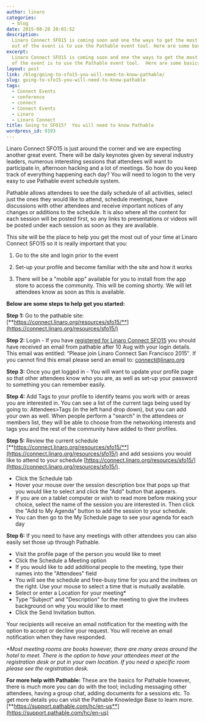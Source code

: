 ```yaml
---
author: linaro
categories:
  - blog
date: 2015-08-28 20:01:52
description:
  Linaro Connect SFO15 is coming soon and one the ways to get the most
  out of the event is to use the Pathable event tool. Here are some basics...
excerpt:
  Linaro Connect SFO15 is coming soon and one the ways to get the most out
  of the event is to use the Pathable event tool.  Here are some basics...
layout: post
link: /blog/going-to-sfo15-you-will-need-to-know-pathable/
slug: going-to-sfo15-you-will-need-to-know-pathable
tags:
  - Connect Events
  - conference
  - connect
  - Connect Events
  - Linaro
  - Linaro Connect
title: Going to SFO15?  You will need to know Pathable
wordpress_id: 9193
---
```


Linaro Connect SFO15 is just around the corner and we are expecting another great event. There will be daily keynotes given by several industry leaders, numerous interesting sessions that attendees will want to participate in, afternoon hacking and a lot of meetings. So how do you keep track of everything happening each day? You will need to logon to the very easy to use Pathable event schedule system.

Pathable allows attendees to see the daily schedule of all activities, select just the ones they would like to attend, schedule meetings, have discussions with other attendees and receive important notices of any changes or additions to the schedule. It is also where all the content for each session will be posted first, so any links to presentations or videos will be posted under each session as soon as they are available.

This site will be the place to help you get the most out of your time at Linaro Connect SFO15 so it is really important that you:

1. Go to the site and login prior to the event

2. Set-up your profile and become familiar with the site and how it works

3. There will be a "mobile app" available for you to install from the app store to access the community. This will be coming shortly. We will let attendees know as soon as this is available.

**Below are some steps to help get you started:**

**Step 1:** Go to the pathable site: [**https://connect.linaro.org/resources/sfo15/**](https://connect.linaro.org/resources/sfo15/)

**Step 2:** Login - If you have [registered for Linaro Connect SFO15](https://connect.linaro.org/attend/) you should have received an email from pathable after 10 Aug with your login details. This email was entitled: “Please join Linaro Connect San Francisco 2015″. If you cannot find this email please send an email to: [connect@linaro.org](mailto:connect@linaro.org)

**Step 3:** Once you get logged in - You will want to update your profile page so that other attendees know who you are, as well as set-up your password to something you can remember easily.

**Step 4:** Add Tags to your profile to identify teams you work with or areas you are interested in. You can see a list of the current tags being used by going to: Attendees>Tags (in the left hand drop down), but you can add your own as well. When people perform a "search" in the attendees or members list, they will be able to choose from the networking interests and tags you and the rest of the community have added to their profiles.

**Step 5:** Review the current schedule [**https://connect.linaro.org/resources/sfo15/**](https://connect.linaro.org/resources/sfo15/) and add sessions you would like to attend to your schedule [https://connect.linaro.org/resources/sfo15/](https://connect.linaro.org/resources/sfo15/).

- Click the Schedule tab
- Hover your mouse over the session description box that pops up that you would like to select and click the "Add" button that appears.
- If you are on a tablet computer or wish to read more before making your choice, select the name of the session you are interested in. Then click the "Add to My Agenda" button to add the session to your schedule.
- You can then go to the My Schedule page to see your agenda for each day

**Step 6:** If you need to have any meetings with other attendees you can also easily set those up through Pathable.

- Visit the profile page of the person you would like to meet
- Click the Schedule a Meeting option
- If you would like to add additional people to the meeting, type their names into the "Attendees" field
- You will see the schedule and free-busy time for you and the invitees on the right. Use your mouse to select a time that is mutually available.
- Select or enter a Location for your meeting\*
- Type "Subject" and "Description" for the meeting to give the invitees background on why you would like to meet
- Click the Send Invitation button.

​Your recipients will receive an email notification for the meeting with the option to accept or decline your request. You will receive an email notification when they have responded.

_\*Most meeting rooms are books however, there are many areas around the hotel to meet. There is the option to have your attendees meet at the registration desk or put in your own location. If you need a specific room please see the registration desk._

**For more help with Pathable:**
These are the basics for Pathable however, there is much more you can do with the tool; including messaging other attendees, having a group chat, adding documents for a sessions etc. To get more details you can visit the Pathable Knowledge Base to learn more. [**https://support.pathable.com/hc/en-us**](https://support.pathable.com/hc/en-us)
